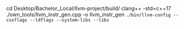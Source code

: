 
cd Desktop/Bachelor_Local/llvm-project/build/
clang++ -std=c++17 ./own_tools/llvm_instr_gen.cpp -o llvm_instr_gen `./bin/llvm-config --cxxflags --ldflags --system-libs --libs`